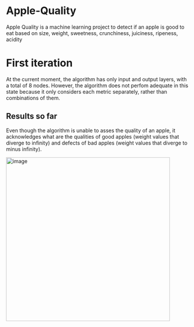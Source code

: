 # Apple-Quality
Apple Quality is a machine learning project to detect if an apple is good to eat based on size, weight, sweetness, crunchiness, juiciness, ripeness, acidity
# First iteration
At the current moment, the algorithm has only input and output layers, with a total of 8 nodes. However, the algorithm does not perfom adequate in this state because it only considers each metric separately, rather than combinations of them.
## Results so far
Even though the algorithm is unable to asses the quality of an apple, it acknowledges what are the qualities of good apples (weight values that diverge to infinity) and defects of bad apples (weight values that diverge to minus infinity). 

<img width="448" alt="image" src="https://github.com/MihaiBobeica/Apple-Quality/assets/77356043/e6865c61-6f62-4a49-8acc-575e24c50184">



